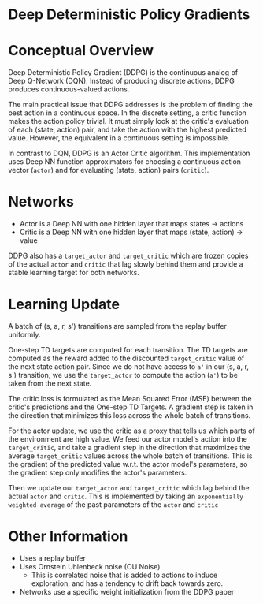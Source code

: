 # Deep Deterministic Policy Gradients

# Conceptual Overview

Deep Deterministic Policy Gradient (DDPG) is the continuous analog of Deep Q-Network (DQN). Instead of producing discrete actions, DDPG produces continuous-valued actions.

The main practical issue that DDPG addresses is the problem of finding the best action in a continuous space. In the discrete setting, a critic function makes the action policy trivial. It must simply look at the critic's evaluation of each (state, action) pair, and take the action with the highest predicted value. However, the equivalent in a continuous setting is impossible.

In contrast to DQN, DDPG is an Actor Critic algorithm. This implementation uses Deep NN function approximators for choosing a continuous action vector (`actor`) and for  evaluating (state, action) pairs (`critic`).

# Networks

- Actor is a Deep NN with one hidden layer that maps states -> actions
- Critic is a Deep NN with one hidden layer that maps (state, action) -> value

DDPG also has a `target_actor` and `target_critic` which are frozen copies of the actual `actor` and `critic` that lag slowly behind them and provide a stable learning target for both networks.

# Learning Update

A batch of (s, a, r, s') transitions are sampled from the replay buffer uniformly.

One-step TD targets are computed for each transition. The TD targets are computed as the reward added to the discounted `target_critic` value of the next state action pair. Since we do not have access to `a'` in our (s, a, r, s') transition, we use the `target_actor` to compute the action (`a'`) to be taken from the next state.

The critic loss is formulated as the Mean Squared Error (MSE) between the critic's predictions and the One-step TD Targets. A gradient step is taken in the direction that minimizes this loss across the whole batch of transitions.

For the actor update, we use the critic as a proxy that tells us which parts of the environment are high value. We feed our actor model's action into the `target_critic`, and take a gradient step in the direction that maximizes the average `target_critic` values across the whole batch of transitions. This is the gradient of the predicted value w.r.t. the actor model's parameters, so the gradient step only modifies the actor's parameters.

Then we update our `target_actor` and `target_critic` which lag behind the actual `actor` and `critic`. This is implemented by taking an `exponentially weighted average` of the past parameters of the `actor` and `critic`


# Other Information

- Uses a replay buffer
- Uses Ornstein Uhlenbeck noise (OU Noise)
    - This is correlated noise that is added to actions to induce exploration, and has a tendency to drift back towards zero.
- Networks use a specific weight initialization from the DDPG paper
